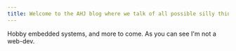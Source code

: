 ```yaml
---
title: Welcome to the AHJ blog where we talk of all possible silly things. 
---
```

Hobby embedded systems, and more to come. As you can see I'm not a web-dev. 


